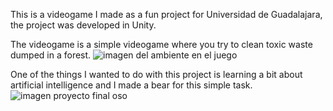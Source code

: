 This is a videogame I made as a fun project for Universidad de Guadalajara, the project was developed in Unity.

The videogame is a simple videogame where you try to clean toxic waste dumped in a forest.
![imagen del ambiente en el juego](https://github.com/user-attachments/assets/1fe4249f-c5d2-43a9-bb98-e5b059c5ad6d)


One of the things I wanted to do with this project is learning a bit about artificial intelligence and I made a bear for this simple task.
![imagen proyecto final oso](https://github.com/user-attachments/assets/56eb9645-60d4-48ce-8e1d-2c7c3a3296da)
